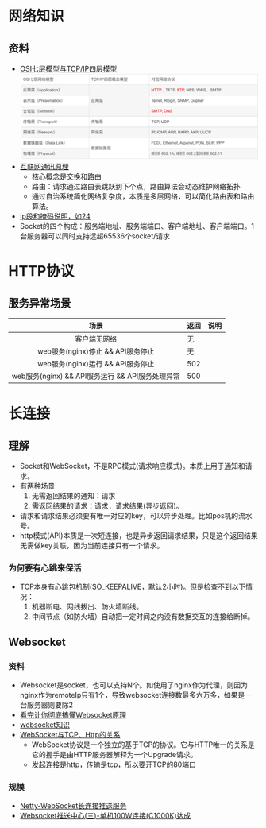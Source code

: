 # 网络知识

## 资料
* [OSI七层模型与TCP/IP四层模型](https://blog.csdn.net/qq_39521554/article/details/79894501)
![](../s/os/net.jpg)
* [互联网通讯原理](https://segmentfault.com/a/1190000023316912)
  * 核心概念是交换和路由
  * 路由：请求通过路由表跳跃到下个点，路由算法会动态维护网络拓扑
  * 通过自治系统简化网络复杂度，本质是多层网络，可以简化路由表和路由算法。
* [ip段和掩码说明，如24](http://www.nocidc.com/News/New-96.html)
* Socket的四个构成：服务端地址、服务端端口、客户端地址、客户端端口。1台服务器可以同时支持远超65536个socket/请求

# HTTP协议
## 服务异常场景
| 场景 | 返回 | 说明 |
| :-: | - | - |
| 客户端无网络 | 无 |  |
| web服务(nginx)停止 && API服务停止 | 无 |  |
| web服务(nginx)运行 && API服务停止 | 502 |  |
| web服务(nginx) && API服务运行 && API服务处理异常 | 500 |  |

# 长连接
## 理解
* Socket和WebSocket，不是RPC模式(请求响应模式)。本质上用于通知和请求。
* 有两种场景
  1. 无需返回结果的通知：请求
  1. 需返回结果的请求：请求，请求结果(异步返回)。
* 请求和请求结果必须要有唯一对应的key，可以异步处理。比如pos机的流水号。
* http模式(API)本质是一次短连接，也是异步返回请求结果，只是这个返回结果无需做key关联，因为当前连接只有一个请求。

### 为何要有心跳来保活
* TCP本身有心跳包机制(SO_KEEPALIVE，默认2小时)。但是检查不到以下情况：
  1. 机器断电、网线拔出、防火墙断线。
  1. 中间节点（如防火墙）自动把一定时间之内没有数据交互的连接给断掉。

## Websocket
### 资料
* Websocket是socket，也可以支持N个。如使用了nginx作为代理，则因为nginx作为remoteIp只有1个，导致websocket连接数最多六万多，如果是一台服务器则要除2
* [看完让你彻底搞懂Websocket原理](http://blog.csdn.net/frank_good/article/details/50856585)
* [websocket知识](https://www.ruanyifeng.com/blog/2017/05/websocket.html)
* [WebSocket与TCP、Http的关系](http://blog.csdn.net/linwei_1029/article/details/47836249)
  * WebSocket协议是一个独立的基于TCP的协议。它与HTTP唯一的关系是它的握手是由HTTP服务器解释为一个Upgrade请求。
  * 发起连接是http，传输是tcp，所以要开TCP的80端口

### 规模
* [Netty-WebSocket长连接推送服务](http://blog.csdn.net/z69183787/article/details/52505249)
* [Websocket推送中心(三)-单机100W连接(C1000K)达成](https://shibd.github.io/2019/08/17/Message-Center-3/)
